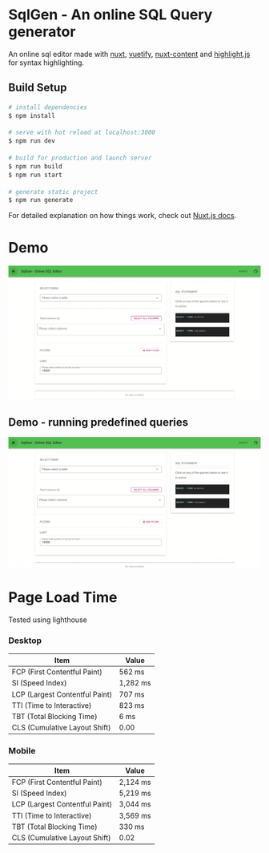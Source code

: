 # SqlGen - An online SQL Query generator

An online sql editor made with [nuxt](https://nuxtjs.org/), [vuetify](https://vuetifyjs.com/en/), [nuxt-content](https://github.com/nuxt/content) and [highlight.js](https://highlightjs.org/) for syntax highlighting.

## Build Setup

```bash
# install dependencies
$ npm install

# serve with hot reload at localhost:3000
$ npm run dev

# build for production and launch server
$ npm run build
$ npm run start

# generate static project
$ npm run generate
```

For detailed explanation on how things work, check out [Nuxt.js docs](https://nuxtjs.org).

# Demo

![demo workflow](assets/workflow.gif)

## Demo - running predefined queries

![demo running predefined queries](assets/sampleQuery.gif)

# Page Load Time

Tested using lighthouse

### Desktop

| Item                           | Value    |
| ------------------------------ | -------- |
| FCP (First Contentful Paint)   | 562 ms   |
| SI (Speed Index)               | 1,282 ms |
| LCP (Largest Contentful Paint) | 707 ms   |
| TTI (Time to Interactive)      | 823 ms   |
| TBT (Total Blocking Time)      | 6 ms     |
| CLS (Cumulative Layout Shift)  | 0.00     |

### Mobile

| Item                           | Value    |
| ------------------------------ | -------- |
| FCP (First Contentful Paint)   | 2,124 ms |
| SI (Speed Index)               | 5,219 ms |
| LCP (Largest Contentful Paint) | 3,044 ms |
| TTI (Time to Interactive)      | 3,569 ms |
| TBT (Total Blocking Time)      | 330 ms   |
| CLS (Cumulative Layout Shift)  | 0.02     |
